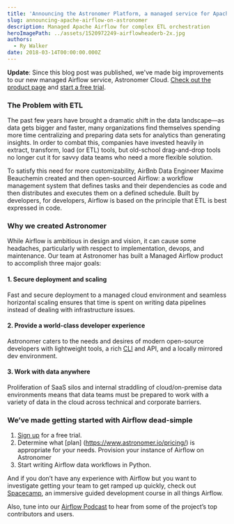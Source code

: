 ```yaml
---
title: 'Announcing the Astronomer Platform, a managed service for Apache Airflow'
slug: announcing-apache-airflow-on-astronomer
description: Managed Apache Airflow for complex ETL orchestration
heroImagePath: ../assets/1520972249-airflowheaderb-2x.jpg
authors:
  - Ry Walker
date: 2018-03-14T00:00:00.000Z
---
```


**Update**: Since this blog post was published, we've made big improvements to our new managed Airflow service, Astronomer Cloud. [Check out the product page](https://astronomer.io/cloud) and [start a free trial](https://www.astronomer.io/trial/).

### The Problem with ETL

The past few years have brought a dramatic shift in the data landscape—as data gets bigger and faster, many organizations find themselves spending more time centralizing and preparing data sets for analytics than generating insights. In order to combat this, companies have invested heavily in extract, transform, load (or ETL) tools, but old-school drag-and-drop tools no longer cut it for savvy data teams who need a more flexible solution. 

To satisfy this need for more customizability, AirBnb Data Engineer Maxime Beauchemin created and then open-sourced Airflow: a workflow management system that defines tasks and their dependencies as code and then distributes and executes them on a defined schedule. Built by developers, for developers, Airflow is based on the principle that ETL is best expressed in code.

### Why we created Astronomer

While Airflow is ambitious in design and vision, it can cause some headaches, particularly with respect to implementation, devops, and maintenance. Our team at Astronomer has built a Managed Airflow product to accomplish three major goals:

#### 1. Secure deployment and scaling

Fast and secure deployment to a managed cloud environment and seamless horizontal scaling ensures that time is spent on writing data pipelines instead of dealing with infrastructure issues.

#### 2. Provide a world-class developer experience

Astronomer caters to the needs and desires of modern open-source developers with lightweight tools, a rich [CLI](https://www.astronomer.io/docs/cli-quickstart/) and API, and a locally mirrored dev environment.

#### 3. Work with data anywhere

Proliferation of SaaS silos and internal straddling of cloud/on-premise data environments means that data teams must be prepared to work with a variety of data in the cloud across technical and corporate barriers.

### We’ve made getting started with Airflow dead-simple

1. [Sign up](https://www.astronomer.io/trial/) for a free trial.
1. Determine what [plan] (https://www.astronomer.io/pricing/) is appropriate for your needs.
Provision your instance of Airflow on Astronomer
1. Start writing Airflow data workflows in Python.

And if you don’t have any experience with Airflow but you want to investigate getting your team to get ramped up quickly, check out [Spacecamp](https://www.astronomer.io/blog/announcing-astronomer-spacecamp/), an immersive guided development course in all things Airflow. 

Also, tune into our [Airflow Podcast](https://soundcloud.com/the-airflow-podcast) to hear from some of the project’s top contributors and users. 
